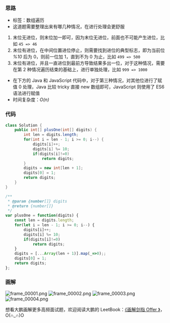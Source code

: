 ### 思路

- 标签：数组遍历
- 这道题需要整理出来有哪几种情况，在进行处理会更舒服

1. 末位无进位，则末位加一即可，因为末位无进位，前面也不可能产生进位，比如 `45 => 46`
2. 末位有进位，在中间位置进位停止，则需要找到进位的典型标志，即为当前位 *%10* 后为 0，则前一位加 1，直到不为 0 为止，比如 `499 => 500`
3. 末位有进位，并且一直进位到最前方导致结果多出一位，对于这种情况，需要在第 2 种情况遍历结束的基础上，进行单独处理，比如 `999 => 1000`

- 在下方的 Java 和 JavaScript 代码中，对于第三种情况，对其他位进行了赋值 0 处理，Java 比较 tricky 直接 new 数组即可，JavaScript 则使用了 ES6 语法进行赋值
- 时间复杂度：*O(n)*

### 代码

```Java []
class Solution {
    public int[] plusOne(int[] digits) {
        int len = digits.length;
        for(int i = len - 1; i >= 0; i--) {
            digits[i]++;
            digits[i] %= 10;
            if(digits[i]!=0)
                return digits;
        }
        digits = new int[len + 1];
        digits[0] = 1;
        return digits;
    }
}
```
```JavaScript []
/**
 * @param {number[]} digits
 * @return {number[]}
 */
var plusOne = function(digits) {
    const len = digits.length;
    for(let i = len - 1; i >= 0; i--) {
        digits[i]++;
        digits[i] %= 10;
        if(digits[i]!=0)
            return digits;
    }
    digits = [...Array(len + 1)].map(_=>0);;
    digits[0] = 1;
    return digits;
};
```

### 画解

 ![frame_00001.png](https://pic.leetcode-cn.com/97ab9bdf9e483604c1b5e43c5793b9cc4c42cfd2abd33f815f0951bcb7e3b8d4-frame_00001.png) ![frame_00002.png](https://pic.leetcode-cn.com/ec953373f01331b191c0403fca784c6ccd41e0b6a3e739affec62d12cfd12883-frame_00002.png) ![frame_00003.png](https://pic.leetcode-cn.com/83a8aac8d1e44aed9dec3cf0a31c0e25d1d25cc1aaa170287087f795825da784-frame_00003.png) ![frame_00004.png](https://pic.leetcode-cn.com/e4f3a237e82ec70199ccc71d55f896a3cd4c5dd78f1a7e791f3cdb9d1b96f152-frame_00004.png) 

想看大鹏画解更多高频面试题，欢迎阅读大鹏的 LeetBook：[《画解剑指 Offer 》](https://leetcode-cn.com/leetbook/detail/illustrate-lcof/)，O(∩_∩)O